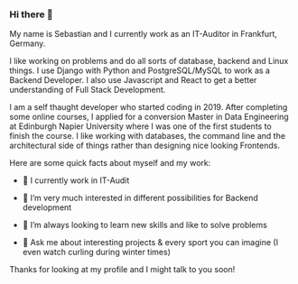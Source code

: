 ### Hi there 👋


My name is Sebastian and I currently work as an IT-Auditor in Frankfurt, Germany.

I like working on problems and do all sorts of database, backend and Linux things. I use Django with Python and PostgreSQL/MySQL to work as a Backend Developer. I also use Javascript and React to get a better understanding of Full Stack Development.

I am a self thaught developer who started coding in 2019. After completing some online courses, I applied for a conversion Master in Data Engineering at Edinburgh Napier University where I was one of the first students to finish the course. I like working with databases, the command line and the architectural side of things rather than designing nice looking Frontends.

Here are some quick facts about myself and my work:

- 🔭 I currently work in IT-Audit

- 🌱 I’m very much interested in different possibilities for Backend development

- 🤔 I’m always looking to learn new skills and like to solve problems

- 💬 Ask me about interesting projects & every sport you can imagine (I even watch curling during winter times)


Thanks for looking at my profile and I might talk to you soon!
